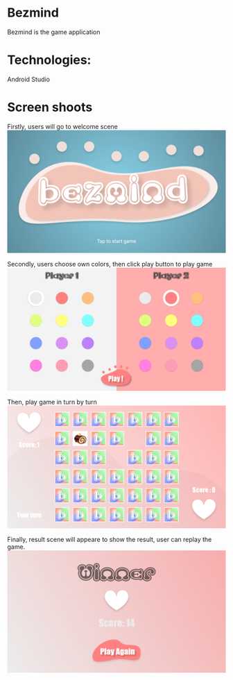 # Bezmind
Bezmind is the game application
# Technologies: 
Android Studio
# Screen shoots
Firstly, users will go to welcome scene
![Welcome Scene](https://github.com/minh3td97/bezmind/blob/master/images/WelcomeScene.png)

Secondly, users choose own colors, then click play button to play game
![Info scene](https://github.com/minh3td97/bezmind/blob/master/images/InfoScene.png)

Then, play game in turn by turn
![Game](https://github.com/minh3td97/bezmind/blob/master/images/GameScene.PNG)

Finally, result scene will appeare to show the result, user can replay the game.
![Result](https://github.com/minh3td97/bezmind/blob/master/images/ResultScene.PNG)
